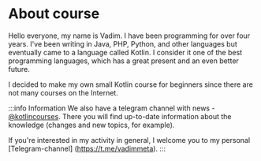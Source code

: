 # About course
Hello everyone, my name is Vadim. I have been programming for over four years.
I've been writing in Java, PHP, Python, and other languages but eventually came to a language called Kotlin.
I consider it one of the best programming languages,
which has a great present and an even better future.

I decided to make my own small Kotlin course for beginners since there are not many courses
on the Internet.

:::info Information
We also have a telegram channel with news - [@kotlincourses](https://t.me/kotlincourses).
There you will find up-to-date information about the knowledge
(changes and new topics, for example).

If you're interested in my activity in general, I welcome you to my
personal [Telegram-channel] (https://t.me/vadimmeta).
:::
